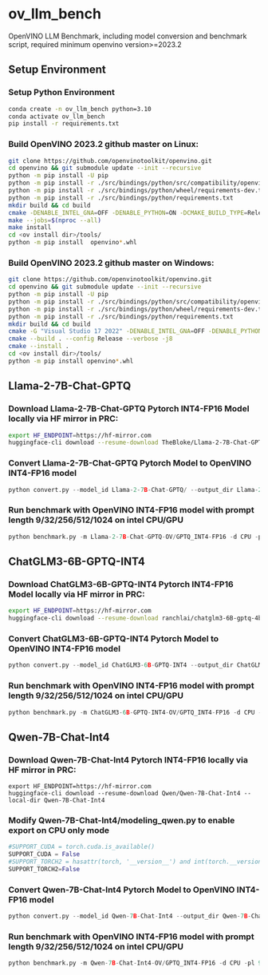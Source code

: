 # ov_llm_bench
OpenVINO LLM Benchmark, including model conversion and benchmark script, required minimum openvino version>=2023.2


## Setup Environment
### Setup Python Environment
```bash
conda create -n ov_llm_bench python=3.10
conda activate ov_llm_bench
pip install -r requirements.txt
```
### Build OpenVINO 2023.2 github master on Linux:
```bash
git clone https://github.com/openvinotoolkit/openvino.git
cd openvino && git submodule update --init --recursive 
python -m pip install -U pip 
python -m pip install -r ./src/bindings/python/src/compatibility/openvino/requirements-dev.txt
python -m pip install -r ./src/bindings/python/wheel/requirements-dev.txt
python -m pip install -r ./src/bindings/python/requirements.txt
mkdir build && cd build
cmake -DENABLE_INTEL_GNA=OFF -DENABLE_PYTHON=ON -DCMAKE_BUILD_TYPE=Release -DCMAKE_INSTALL_PREFIX=<ov install dir> ..
make --jobs=$(nproc --all)
make install
cd <ov install dir>/tools/
python -m pip install  openvino*.whl
```

### Build OpenVINO 2023.2 github master on Windows:
```bash
git clone https://github.com/openvinotoolkit/openvino.git
cd openvino && git submodule update --init --recursive
python -m pip install -U pip
python -m pip install -r ./src/bindings/python/src/compatibility/openvino/requirements-dev.txt
python -m pip install -r ./src/bindings/python/wheel/requirements-dev.txt
python -m pip install -r ./src/bindings/python/requirements.txt
mkdir build && cd build
cmake -G "Visual Studio 17 2022" -DENABLE_INTEL_GNA=OFF -DENABLE_PYTHON=ON -DCMAKE_BUILD_TYPE=Release -DCMAKE_INSTALL_PREFIX=<ov install dir> ..
cmake --build . --config Release --verbose -j8
cmake --install .
cd <ov install dir>/tools/
python -m pip install openvino*.whl
```

## Llama-2-7B-Chat-GPTQ
### Download Llama-2-7B-Chat-GPTQ Pytorch INT4-FP16 Model locally via HF mirror in PRC:
```bash
export HF_ENDPOINT=https://hf-mirror.com
huggingface-cli download --resume-download TheBloke/Llama-2-7B-Chat-GPTQ --local-dir Llama-2-7B-Chat-GPTQ
```

### Convert Llama-2-7B-Chat-GPTQ Pytorch Model to OpenVINO INT4-FP16 model
```python
python convert.py --model_id Llama-2-7B-Chat-GPTQ/ --output_dir Llama-2-7B-Chat-GPTQ-OV --precision FP16
```

### Run benchmark with OpenVINO INT4-FP16 model with prompt length 9/32/256/512/1024 on intel CPU/GPU
```python
python benchmark.py -m Llama-2-7B-Chat-GPTQ-OV/GPTQ_INT4-FP16 -d CPU -pl 9
```

## ChatGLM3-6B-GPTQ-INT4
### Download ChatGLM3-6B-GPTQ-INT4 Pytorch INT4-FP16 Model locally via HF mirror in PRC:
```bash
export HF_ENDPOINT=https://hf-mirror.com
huggingface-cli download --resume-download ranchlai/chatglm3-6B-gptq-4bit --local-dir ChatGLM3-6B-GPTQ-INT4
```

### Convert ChatGLM3-6B-GPTQ-INT4 Pytorch Model to OpenVINO INT4-FP16 model
```python
python convert.py --model_id ChatGLM3-6B-GPTQ-INT4 --output_dir ChatGLM3-6B-GPTQ-INT4-OV --precision FP16
```
### Run benchmark with OpenVINO INT4-FP16 model with prompt length 9/32/256/512/1024 on intel CPU/GPU
```python
python benchmark.py -m ChatGLM3-6B-GPTQ-INT4-OV/GPTQ_INT4-FP16 -d CPU -pl 9
```

## Qwen-7B-Chat-Int4
### Download Qwen-7B-Chat-Int4 Pytorch INT4-FP16 locally via HF mirror in PRC:
```
export HF_ENDPOINT=https://hf-mirror.com
huggingface-cli download --resume-download Qwen/Qwen-7B-Chat-Int4 --local-dir Qwen-7B-Chat-Int4
```
### Modify Qwen-7B-Chat-Int4/modeling_qwen.py to enable export on CPU only mode
```python
#SUPPORT_CUDA = torch.cuda.is_available()
SUPPORT_CUDA = False
#SUPPORT_TORCH2 = hasattr(torch, '__version__') and int(torch.__version__.split(".")[0]) >= 2
SUPPORT_TORCH2=False
```
### Convert Qwen-7B-Chat-Int4 Pytorch Model to OpenVINO INT4-FP16 model
```python
python convert.py --model_id Qwen-7B-Chat-Int4 --output_dir Qwen-7B-Chat-Int4-OV --precision FP16 
```

### Run benchmark with OpenVINO INT4-FP16 model with prompt length 9/32/256/512/1024 on intel CPU/GPU
```python
python benchmark.py -m Qwen-7B-Chat-Int4-OV/GPTQ_INT4-FP16 -d CPU -pl 9
```
